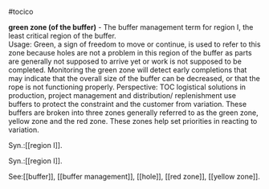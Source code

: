 #tocico

<b>green zone (of the buffer)</b> - The buffer management term for region I, the least critical region of the buffer.  
Usage: Green, a sign of freedom to move or continue, is used to refer to this zone because holes are not a problem in this region of the buffer as parts are generally not supposed to arrive yet or work is not supposed to be completed. Monitoring the green zone will detect early completions that may indicate that the overall size of the buffer can be decreased, or that the rope is not functioning properly. Perspective: TOC logistical solutions in production, project management and distribution/ replenishment use buffers to protect the constraint and the customer from variation. These buffers are broken into three zones generally referred to as the green zone, yellow zone and the red zone. These zones help set priorities in reacting to variation. 

Syn.:[[region I]].

Syn.:[[region I]].



See:[[buffer]], [[buffer management]], [[hole]], [[red zone]], [[yellow zone]].
